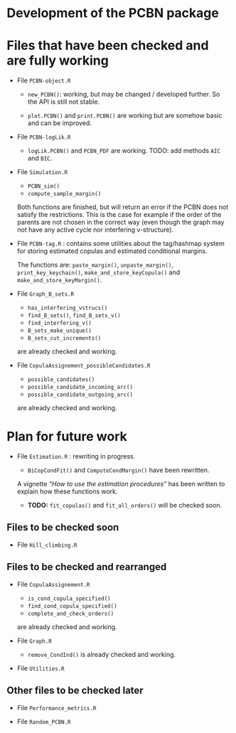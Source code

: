 Development of the PCBN package
================

# Files that have been checked and are fully working

- File `PCBN-object.R`

  - `new_PCBN()`: working, but may be changed / developed further. So
    the API is still not stable.

  - `plot.PCBN()` and `print.PCBN()` are working but are somehow basic
    and can be improved.

- File `PCBN-logLik.R`

  - `logLik.PCBN()` and `PCBN_PDF` are working. TODO: add methods `AIC`
    and `BIC`.

- File `Simulation.R`

  - `PCBN_sim()`
  - `compute_sample_margin()`

  Both functions are finished, but will return an error if the PCBN does
  not satisfy the restrictions. This is the case for example if the
  order of the parents are not chosen in the correct way (even though
  the graph may not have any active cycle nor interfering v-structure).

- File `PCBN-tag.R` : contains some utilities about the tag/hashmap
  system for storing estimated copulas and estimated conditional
  margins.

  The functions are: `paste_margin()`, `unpaste_margin()`,
  `print_key_keychain()`, `make_and_store_keyCopula()` and
  `make_and_store_keyMargin()`.

- File `Graph_B_sets.R`

  - `has_interfering_vstrucs()`
  - `find_B_sets()`, `find_B_sets_v()`
  - `find_interfering_v()`
  - `B_sets_make_unique()`
  - `B_sets_cut_increments()`

  are already checked and working.

- File `CopulaAssignement_possibleCandidates.R`

  - `possible_candidates()`
  - `possible_candidate_incoming_arc()`
  - `possible_candidate_outgoing_arc()`

  are already checked and working.

# Plan for future work

- File `Estimation.R` : rewriting in progress.

  - `BiCopCondFit()` and `ComputeCondMargin()` have been rewritten.

  A vignette *“How to use the estimation procedures”* has been written
  to explain how these functions work.

  - **TODO:** `fit_copulas()` and `fit_all_orders()` will be checked
    soon.

## Files to be checked soon

- File `Hill_climbing.R`

## Files to be checked and rearranged

- File `CopulaAssignement.R`

  - `is_cond_copula_specified()`
  - `find_cond_copula_specified()`
  - `complete_and_check_orders()`

  are already checked and working.

- File `Graph.R`

  - `remove_CondInd()` is already checked and working.

- File `Utilities.R`

## Other files to be checked later

- File `Performance_metrics.R`

- File `Random_PCBN.R`
